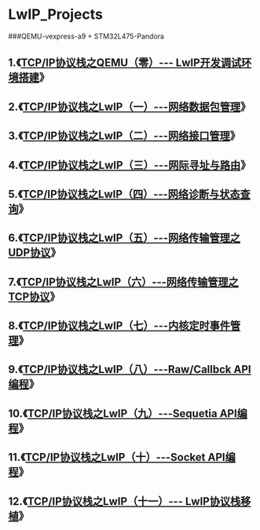 # LwIP_Projects

###QEMU-vexpress-a9 + STM32L475-Pandora

## 1.《[TCP/IP协议栈之QEMU（零）--- LwIP开发调试环境搭建](<https://blog.csdn.net/m0_37621078/article/details/103190694>)》

## 2.《[TCP/IP协议栈之LwIP（一）---网络数据包管理](<https://blog.csdn.net/m0_37621078/article/details/93927737>)》

## 3.《[TCP/IP协议栈之LwIP（二）---网络接口管理](<https://blog.csdn.net/m0_37621078/article/details/94494848>)》

## 4.《[TCP/IP协议栈之LwIP（三）---网际寻址与路由](<https://blog.csdn.net/m0_37621078/article/details/94646591>)》

## 5.《[TCP/IP协议栈之LwIP（四）---网络诊断与状态查询](<https://blog.csdn.net/m0_37621078/article/details/96450108>)》

## 6.《[TCP/IP协议栈之LwIP（五）---网络传输管理之UDP协议](<https://blog.csdn.net/m0_37621078/article/details/96889896>)》

## 7.《[TCP/IP协议栈之LwIP（六）---网络传输管理之TCP协议](<https://blog.csdn.net/m0_37621078/article/details/97439952>)》

## 8.《[TCP/IP协议栈之LwIP（七）---内核定时事件管理](<https://blog.csdn.net/m0_37621078/article/details/97978998>)》

## 9.《[TCP/IP协议栈之LwIP（八）---Raw/Callbck API编程](<https://blog.csdn.net/m0_37621078/article/details/97841362>)》

## 10.《[TCP/IP协议栈之LwIP（九）---Sequetia API编程](<https://blog.csdn.net/m0_37621078/article/details/98465308>)》

## 11.《[TCP/IP协议栈之LwIP（十）---Socket API编程](<https://blog.csdn.net/m0_37621078/article/details/99053518>)》

## 12.《[TCP/IP协议栈之LwIP（十一）--- LwIP协议栈移植](<https://blog.csdn.net/m0_37621078/article/details/103282134>)》

